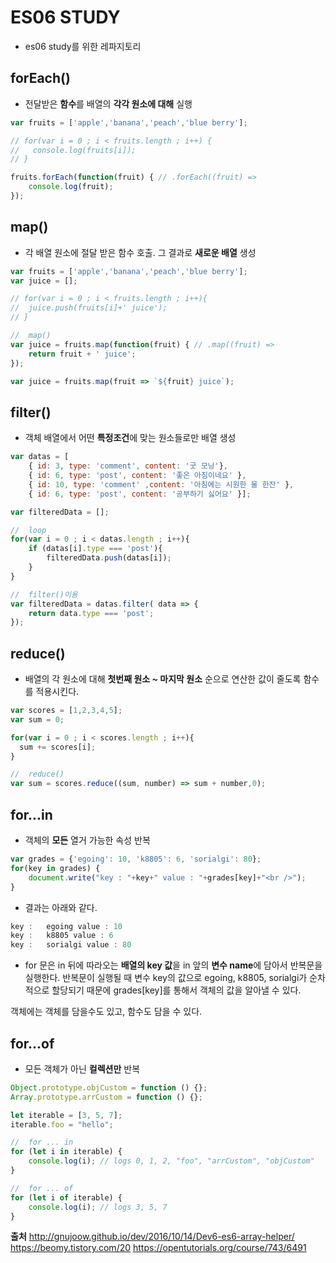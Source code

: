 # ES06 STUDY
* es06 study를 위한 레파지토리

## forEach()
* 전달받은 **함수**를 배열의 **각각 원소에 대해** 실행
```javascript
var fruits = ['apple','banana','peach','blue berry'];

// for(var i = 0 ; i < fruits.length ; i++) {
//   console.log(fruits[i]);
// }

fruits.forEach(function(fruit) { // .forEach((fruit) =>
    console.log(fruit);
});
```

## map()
* 각 배열 원소에 절달 받은 함수 호출. 그 결과로 **새로운 배열** 생성

```javascript
var fruits = ['apple','banana','peach','blue berry'];
var juice = [];

// for(var i = 0 ; i < fruits.length ; i++){
// 	juice.push(fruits[i]+' juice');
// }

//  map()
var juice = fruits.map(function(fruit) { // .map((fruit) =>
	return fruit + ' juice';
});

var juice = fruits.map(fruit => `${fruit} juice`);
```

## filter()
* 객체 배열에서 어떤 **특정조건**에 맞는 원소들로만 배열 생성

```javascript
var datas = [
    { id: 3, type: 'comment', content: '굿 모닝'},
    { id: 6, type: 'post', content: '좋은 아침이네요' },
    { id: 10, type: 'comment' ,content: '아침에는 시원한 물 한잔' },
    { id: 6, type: 'post', content: '공부하기 싫어요' }];

var filteredData = [];

//  loop
for(var i = 0 ; i < datas.length ; i++){
    if (datas[i].type === 'post'){
        filteredData.push(datas[i]);
    }
}

//  filter()이용
var filteredData = datas.filter( data => {
    return data.type === 'post';
});
```

## reduce()
* 배열의 각 원소에 대해 **첫번째 원소 ~ 마지막 원소** 순으로 연산한 값이 줄도록 함수를 적용시킨다.

```javascript
var scores = [1,2,3,4,5];
var sum = 0;

for(var i = 0 ; i < scores.length ; i++){
  sum += scores[i];
}

//  reduce()
var sum = scores.reduce((sum, number) => sum + number,0);
```

## for...in
* 객체의 **모든** 열거 가능한 속성 반복

```javascript
var grades = {'egoing': 10, 'k8805': 6, 'sorialgi': 80};
for(key in grades) {
    document.write("key : "+key+" value : "+grades[key]+"<br />");
}
```
* 결과는 아래와 같다.
```javascript
key :   egoing value : 10
key :   k8805 value : 6
key :   sorialgi value : 80
```
* for 문은 in 뒤에 따라오는 **배열의 key 값**을 in 앞의 **변수 name**에 담아서 반복문을 실행한다. 반복문이 실행될 때 변수 key의 값으로 egoing, k8805, sorialgi가 순차적으로 할당되기 때문에 grades[key]를 통해서 객체의 값을 알아낼 수 있다.

객체에는 객체를 담을수도 있고, 함수도 담을 수 있다. 
## for...of
* 모든 객체가 아닌 **컬렉션만** 반복
```javascript
Object.prototype.objCustom = function () {};
Array.prototype.arrCustom = function () {};

let iterable = [3, 5, 7];
iterable.foo = "hello";

//  for ... in
for (let i in iterable) {
    console.log(i); // logs 0, 1, 2, "foo", "arrCustom", "objCustom"
}

//  for ... of
for (let i of iterable) {
    console.log(i); // logs 3, 5, 7
}
```

**출처**
http://gnujoow.github.io/dev/2016/10/14/Dev6-es6-array-helper/
https://beomy.tistory.com/20
https://opentutorials.org/course/743/6491

